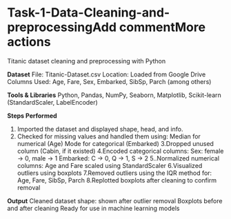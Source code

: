 # Task-1-Data-Cleaning-and-preprocessingAdd commentMore actions
Titanic dataset cleaning and preprocessing with Python

**Dataset**
File: Titanic-Dataset.csv
Location: Loaded from Google Drive
Columns Used: Age, Fare, Sex, Embarked, SibSp, Parch (among others)

**Tools & Libraries**
Python, Pandas, NumPy, Seaborn, Matplotlib, Scikit-learn (StandardScaler, LabelEncoder)

**Steps Performed**
1. Imported the dataset and displayed shape, head, and info.
2. Checked for missing values and handled them using:
    Median for numerical (Age)
    Mode for categorical (Embarked)
3.Dropped unused column (Cabin, if it existed)
4.Encoded categorical columns:
   Sex: female → 0, male → 1
   Embarked: C → 0, Q → 1, S → 2
5..Normalized numerical columns:
   Age and Fare scaled using StandardScaler
6.Visualized outliers using boxplots
7.Removed outliers using the IQR method for:
   Age, Fare, SibSp, Parch
8.Replotted boxplots after cleaning to confirm removal

**Output**
Cleaned dataset shape: shown after outlier removal
Boxplots before and after cleaning
Ready for use in machine learning models
